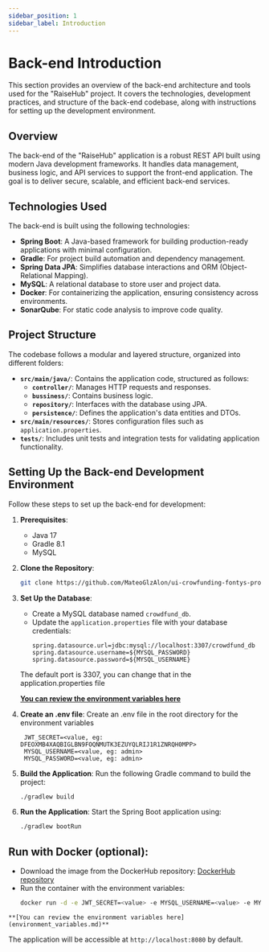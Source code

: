 ```yaml
---
sidebar_position: 1
sidebar_label: Introduction
---
```


# Back-end Introduction

This section provides an overview of the back-end architecture and tools used for the "RaiseHub" project. It covers the technologies, development practices, and structure of the back-end codebase, along with instructions for setting up the development environment.

## Overview

The back-end of the "RaiseHub" application is a robust REST API built using modern Java development frameworks. It handles data management, business logic, and API services to support the front-end application. The goal is to deliver secure, scalable, and efficient back-end services.

## Technologies Used

The back-end is built using the following technologies:
- **Spring Boot**: A Java-based framework for building production-ready applications with minimal configuration.
- **Gradle**: For project build automation and dependency management.
- **Spring Data JPA**: Simplifies database interactions and ORM (Object-Relational Mapping).
- **MySQL**: A relational database to store user and project data.
- **Docker**: For containerizing the application, ensuring consistency across environments.
- **SonarQube**: For static code analysis to improve code quality.

## Project Structure

The codebase follows a modular and layered structure, organized into different folders:
- **`src/main/java/`**: Contains the application code, structured as follows:
   - **`controller/`**: Manages HTTP requests and responses.
   - **`bussiness/`**: Contains business logic.
   - **`repository/`**: Interfaces with the database using JPA.
   - **`persistence/`**: Defines the application's data entities and DTOs.
- **`src/main/resources/`**: Stores configuration files such as `application.properties`.
- **`tests/`**: Includes unit tests and integration tests for validating application functionality.

## Setting Up the Back-end Development Environment

Follow these steps to set up the back-end for development:

1. **Prerequisites**:
   - Java 17
   - Gradle 8.1
   - MySQL
        

2. **Clone the Repository**:
   ```bash
   git clone https://github.com/MateoGlzAlon/ui-crowfunding-fontys-project.git
   ```

3. **Set Up the Database**:
   - Create a MySQL database named `crowdfund_db`.
   - Update the `application.properties` file with your database credentials:
     ```properties
     spring.datasource.url=jdbc:mysql://localhost:3307/crowdfund_db
     spring.datasource.username=${MYSQL_PASSWORD}
     spring.datasource.password=${MYSQL_USERNAME}
     ```
    The default port is 3307, you can change that in the application.properties file

    **[You can review the environment variables here](environment_variables.md)**

4. **Create an .env file**:
   Create an .env file in the root directory for the environment variables
   ```bash, title=".env"
    JWT_SECRET=<value, eg: DFEOXMB4XAQBIGLBN9FOQNMUTK3EZUYQLRIJ1R1ZNRQH0MPP>
    MYSQL_USERNAME=<value, eg: admin>
    MYSQL_PASSWORD=<value, eg: admin>
   ```

5. **Build the Application**:
   Run the following Gradle command to build the project:
   ```bash
   ./gradlew build
   ```

6. **Run the Application**:
   Start the Spring Boot application using:
   ```bash
   ./gradlew bootRun
   ```

##  Run with Docker (optional):
   - Download the image from the DockerHub repository:
     [DockerHub repository](https://hub.docker.com/r/mateogonzalezz/raisehub_backend/tags)
   - Run the container with the environment variables:
     ```bash
     docker run -d -e JWT_SECRET=<value> -e MYSQL_USERNAME=<value> -e MYSQL_PASSWORD=<value> --name raisehub_backend_container -p 8080:8080 mateogonzalezz/raisehub_backend:<tag>
     ```

    **[You can review the environment variables here](environment_variables.md)**
    
The application will be accessible at `http://localhost:8080` by default.

